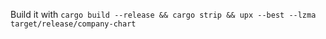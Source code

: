 Build it with `cargo build --release && cargo strip && upx --best --lzma target/release/company-chart`